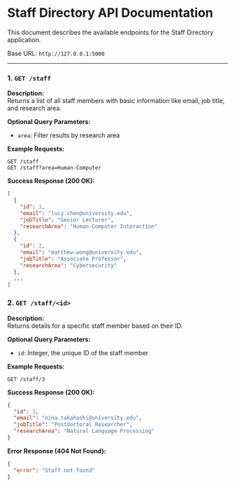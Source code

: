 # Staff Directory API Documentation

This document describes the available endpoints for the Staff Directory application.

Base URL: `http://127.0.0.1:5000`

---

### 1. `GET /staff`

**Description:**  
Returns a list of all staff members with basic information like email, job title, and research area.

**Optional Query Parameters:**
- `area`: Filter results by research area

**Example Requests:**
```http
GET /staff
GET /staff?area=Human-Computer
```


**Success Response (200 OK):**
```json
[
  {
    "id": 1,
    "email": "lucy.chen@university.edu",
    "jobTitle": "Senior Lecturer",
    "researchArea": "Human-Computer Interaction"
  },
  {
    "id": 2,
    "email": "matthew.wong@university.edu",
    "jobTitle": "Associate Professor",
    "researchArea": "Cybersecurity"
  },
  ...
]

```

### 2. `GET /staff/<id>`
**Description:**  
Returns details for a specific staff member based on their ID.

**Optional Query Parameters:**
- `id`: Integer, the unique ID of the staff member

**Example Requests:**
```http
GET /staff/3
```


**Success Response (200 OK):**
```json
{
  "id": 3,
  "email": "nina.takahashi@university.edu",
  "jobTitle": "Postdoctoral Researcher",
  "researchArea": "Natural Language Processing"
}

```

**Error Response (404 Not Found):**
```json
{
  "error": "Staff not found"
}
```

